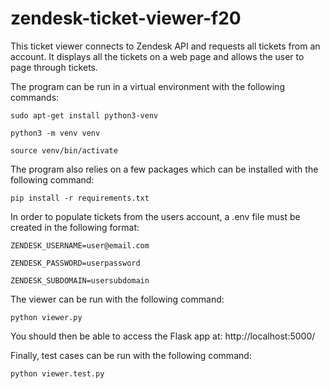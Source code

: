 # zendesk-ticket-viewer-f20

This ticket viewer connects to Zendesk API and requests all tickets from an account. It displays all the tickets on a web page and allows the user to page through tickets. 


The program can be run in a virtual environment with the following commands:

`sudo apt-get install python3-venv`

`python3 -m venv venv`

`source venv/bin/activate`


The program also relies on a few packages which can be installed with the following command:

`pip install -r requirements.txt`


In order to populate tickets from the users account, a .env file must be created in the following format:

`ZENDESK_USERNAME=user@email.com`

`ZENDESK_PASSWORD=userpassword`

`ZENDESK_SUBDOMAIN=usersubdomain`


The viewer can be run with the following command:

`python viewer.py`


You should then be able to access the Flask app at: http://localhost:5000/


Finally, test cases can be run with the following command:

`python viewer.test.py`
